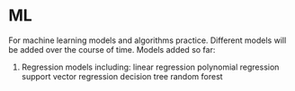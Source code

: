 # ML
For machine learning models and algorithms practice.
Different models will be added over the course of time.
Models added so far:
1. Regression models including:
    linear regression
    polynomial regression
    support vector regression
    decision tree
    random forest